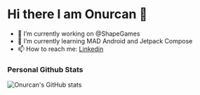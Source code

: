 # Hi there I am Onurcan 👋

- 🔭 I’m currently working on @ShapeGames
- 🌱 I’m currently learning MAD Android and Jetpack Compose
- 📫 How to reach me: [Linkedin](https://www.linkedin.com/in/onurcan-keskin-andev97/)

### Personal Github Stats
![Onurcan's GitHub stats](https://github-readme-stats.vercel.app/api?username=onurcan-keskin&show_icons=true&theme=radical)
